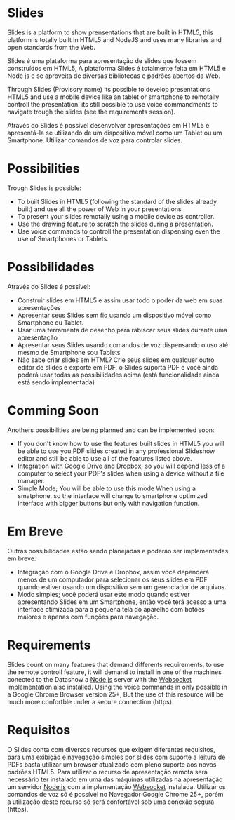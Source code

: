 Slides
====
Slides is a platform to show prensentations that are built in HTML5, this platform is totally built in HTML5 and NodeJS and uses many libraries and open standards from the Web.

Slides é uma plataforma para apresentação de slides que fossem construídos em HTML5, A plataforma Slides é totalmente feita em HTML5 e Node js e se aproveita de diversas bibliotecas e padrões abertos da Web.

Through Slides (Provisory name) its possible to develop presentations HTML5 and use a mobile device like an tablet or smartphone to remotally controll the presentation. its still possible to use voice commandments to navigate trough the slides (see the requirements session). 

Através do Slides é possível desenvolver apresentações em HTML5 e apresentá-la se utilizando de um dispositivo móvel como um Tablet ou um Smartphone. Utilizar comandos de voz para controlar slides.

Possibilities
====
Trough Slides is possible:
* To built Slides in HTML5 (following the standard of the slides already built) and use all the power of Web in your presentations
* To present your slides remotally using a mobile device as controller.
* Use the drawing feature to scratch the slides during a presentation.
* Use voice commands to controll the presentation dispensing even the use of Smartphones or Tablets.

Possibilidades
====
Através do Slides é possível:
* Construir slides em HTML5 e assim usar todo o poder da web em suas apresentações
* Apresentar seus Slides sem fio usando um dispositivo móvel como Smartphone ou Tablet.
* Usar uma ferramenta de desenho para rabiscar seus slides durante uma apresentação
* Apresentar seus Slides usando comandos de voz dispensando o uso até mesmo de Smartphone sou Tablets
* Não sabe criar slides em HTML? Crie seus slides em qualquer outro editor de slides e exporte em PDF, o Slides suporta PDF e você ainda poderá usar todas as possibilidades acima (está funcionalidade ainda está sendo implementada)

Comming Soon
====

Anothers possibilities are being planned and can be implemented soon:
* If you don't know how to use the features built slides in HTML5 you will be able to use you PDF slides created in any professional Slideshow editor and still be able to use all of the features listed above.
* Integration with Google Drive and Dropbox, so you will depend less of a computer to select your PDF's slides when using a device without a file manager.
* Simple Mode; You will be able to use this mode When using a smatphone, so the interface will change to smartphone optimized interface with bigger buttons but only with navigation function. 

Em Breve
====
Outras possibilidades estão sendo planejadas e poderão ser implementadas em breve:
* Integração com o Google Drive e Dropbox, assim você dependerá menos de um computador para selecionar os seus slides em PDF quando estiver usando um dispositivo sem um gerenciador de arquivos.
* Modo simples; você poderá usar este modo quando estiver apresentando Slides em um Smartphone, então você terá acesso a uma interface otimizada para a pequena tela do aparelho com botões maiores e apenas com funções para navegação.

Requirements
====
Slides count on many features that demand differents requirements, to use the remote controll feature, it will demand to install in one of the machines conected to the Datashow a [Node js](https://github.com/joyent/node) server with the [Websocket](https://github.com/Worlize/WebSocket-Node) implementation also installed. Using the voice commands in only possible in a Google Chrome Browser version 25+, But the use of this resource will be much more confortble under a secure connection (https).

Requisitos
====
O Slides conta com diversos recursos que exigem diferentes requisitos, para uma exibição e navegação simples por slides com suporte a leitura de PDFs basta utilizar um browser atualizado com pleno suporte aos novos padrões HTML5. Para utilizar o recurso de apresentação remota será necessário ter instalado em uma das máquinas utilizadas na apresentação um servidor [Node js](https://github.com/joyent/node) com a implementação [Websocket](https://github.com/Worlize/WebSocket-Node) instalada. Utilizar os comandos de voz só é possível no Navegador Google Chrome 25+, porém a utilização deste recurso só será confortável sob uma conexão segura (https).

